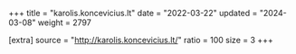 +++
title = "karolis.koncevicius.lt"
date = "2022-03-22"
updated = "2024-03-08"
weight = 2797

[extra]
source = "http://karolis.koncevicius.lt/"
ratio = 100
size = 3
+++
